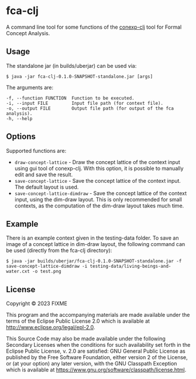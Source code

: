 # fca-clj

A command line tool for some functions of the [conexp-clj](https://github.com/tomhanika/conexp-clj) tool for Formal Concept Analysis.

## Usage

The standalone jar (in builds/uberjar) can be used via:

    $ java -jar fca-clj-0.1.0-SNAPSHOT-standalone.jar [args]

The arguments are:

```
-f, --function FUNCTION  Function to be executed.
-i, --input FILE         Input file path (for context file).
-o, --output FILE        Output file path (for output of the fca analysis).
-h, --help
```

## Options

Supported functions are:

- `draw-concept-lattice` - Draw the concept lattice of the context input using gui tool of conexp-clj. With this option, it is possible to manually edit and save the result.
- `save-concept-lattice` - Save the concept lattice of the context input. The default layout is used.
- `save-concept-lattice-dimdraw` - Save the concept lattice of the context input, using the dim-draw layout. This is only recommended for small contexts, as the computation of the dim-draw layout takes much time.

## Example

There is an example context given in the testing-data folder. To save an image of a concept lattice in dim-draw layout, the following command can be used (directly from the fca-clj directory):

    $ java -jar builds/uberjar/fca-clj-0.1.0-SNAPSHOT-standalone.jar -f save-concept-lattice-dimdraw -i testing-data/living-beings-and-water.cxt -o test.png

## License

Copyright © 2023 FIXME

This program and the accompanying materials are made available under the
terms of the Eclipse Public License 2.0 which is available at
http://www.eclipse.org/legal/epl-2.0.

This Source Code may also be made available under the following Secondary
Licenses when the conditions for such availability set forth in the Eclipse
Public License, v. 2.0 are satisfied: GNU General Public License as published by
the Free Software Foundation, either version 2 of the License, or (at your
option) any later version, with the GNU Classpath Exception which is available
at https://www.gnu.org/software/classpath/license.html.
